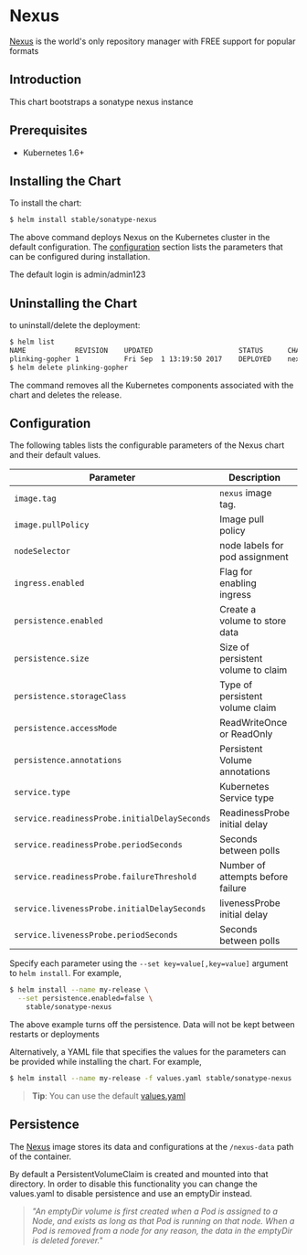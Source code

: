 # Nexus

[Nexus](https://www.sonatype.com/nexus-repository-oss) is the world's only repository manager with FREE support for popular formats

## Introduction

This chart bootstraps a sonatype nexus instance

## Prerequisites

- Kubernetes 1.6+

## Installing the Chart

To install the chart:

```bash
$ helm install stable/sonatype-nexus
```

The above command deploys Nexus on the Kubernetes cluster in the default configuration. The [configuration](#configuration) section lists the parameters that can be configured during installation.

The default login is admin/admin123

## Uninstalling the Chart

to uninstall/delete the deployment:

```bash
$ helm list
NAME           	REVISION	UPDATED                 	STATUS  	CHART      	NAMESPACE
plinking-gopher	1       	Fri Sep  1 13:19:50 2017	DEPLOYED	nexus-0.1.0	default
$ helm delete plinking-gopher
```

The command removes all the Kubernetes components associated with the chart and deletes the release.

## Configuration

The following tables lists the configurable parameters of the Nexus chart and their default values.

| Parameter                                   | Description                         | Default                                    |
| ------------------------------------------  | ----------------------------------  | -------------------------------------------|
| `image.tag`                                 | `nexus` image tag.                  | 3.5.1-02                                   |
| `image.pullPolicy`                          | Image pull policy                   | `IfNotPresent`                             |
| `nodeSelector`                              | node labels for pod assignment      | {}                                         |
| `ingress.enabled`                           | Flag for enabling ingress           | false                                      |
| `persistence.enabled`                       | Create a volume to store data       | true                                       |
| `persistence.size`                          | Size of persistent volume to claim  | 8Gi RW                                     |
| `persistence.storageClass`                  | Type of persistent volume claim     | nil  (uses alpha storage class annotation) |
| `persistence.accessMode`                    | ReadWriteOnce or ReadOnly           | ReadWriteOnce                              |
| `persistence.annotations`                   | Persistent Volume annotations       | {}                                         |
| `service.type`                              | Kubernetes Service type             | `LoadBalancer`                             |
| `service.readinessProbe.initialDelaySeconds`| ReadinessProbe initial delay        | 30                                         |
| `service.readinessProbe.periodSeconds`      | Seconds between polls               | 30                                         |
| `service.readinessProbe.failureThreshold`   | Number of attempts before failure   | 6                                          |
| `service.livenessProbe.initialDelaySeconds` | livenessProbe initial delay         | 30                                         |
| `service.livenessProbe.periodSeconds`       | Seconds between polls               | 30                                         |

Specify each parameter using the `--set key=value[,key=value]` argument to `helm install`. For example,

```bash
$ helm install --name my-release \
  --set persistence.enabled=false \
    stable/sonatype-nexus
```
The above example turns off the persistence. Data will not be kept between restarts or deployments

Alternatively, a YAML file that specifies the values for the parameters can be provided while installing the chart. For example,

```bash
$ helm install --name my-release -f values.yaml stable/sonatype-nexus
```

> **Tip**: You can use the default [values.yaml](values.yaml)

## Persistence

The [Nexus](https://github.com/clearent/nexus) image stores its data and configurations at the `/nexus-data` path of the container.

By default a PersistentVolumeClaim is created and mounted into that directory. In order to disable this functionality
you can change the values.yaml to disable persistence and use an emptyDir instead.

> *"An emptyDir volume is first created when a Pod is assigned to a Node, and exists as long as that Pod is running on that node. When a Pod is removed from a node for any reason, the data in the emptyDir is deleted forever."*
